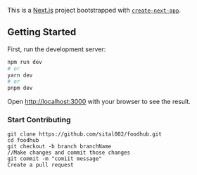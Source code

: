 This is a [Next.js](https://nextjs.org/) project bootstrapped with [`create-next-app`](https://github.com/vercel/next.js/tree/canary/packages/create-next-app).

## Getting Started

First, run the development server:

```bash
npm run dev
# or
yarn dev
# or
pnpm dev
```


Open [http://localhost:3000](http://localhost:3000) with your browser to see the result.

### Start Contributing
```
git clone https://github.com/sital002/foodhub.git
cd foodhub
git checkout -b branch branchName
//Make changes and commit those changes 
git commit -m "comiit message"
Create a pull request 
```


